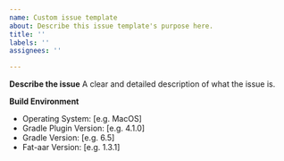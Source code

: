 ```yaml
---
name: Custom issue template
about: Describe this issue template's purpose here.
title: ''
labels: ''
assignees: ''

---
```


**Describe the issue**
A clear and detailed description of what the issue is.

**Build Environment**
 - Operating System: [e.g. MacOS]
 - Gradle Plugin Version: [e.g. 4.1.0]
 - Gradle Version: [e.g. 6.5]
 - Fat-aar Version: [e.g. 1.3.1]
